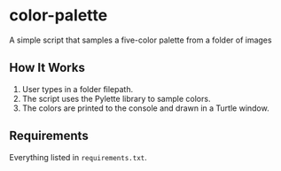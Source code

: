 # color-palette

A simple script that samples a five-color palette from a folder of images

## How It Works

1. User types in a folder filepath.
2. The script uses the Pylette library to sample colors.
3. The colors are printed to the console and drawn in a Turtle window.

## Requirements

Everything listed in `requirements.txt`.
